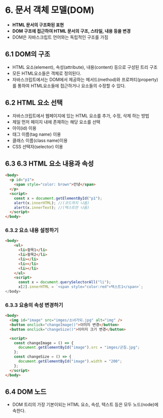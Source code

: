 # 6. 문서 객체 모델(DOM)

- **HTML 문서의 구조화된 표현**
- **DOM 구조에 접근하여 HTML 문서의 구조, 스타일, 내용 등을 변경**
- DOM은 자바스크립트 언어와는 독립적인 구조를 가짐

## 6.1 DOM의 구조

- HTML 요소(element), 속성(attribute), 내용(content) 등으로 구성된 트리 구조
- 모든 HTML요소들은 객체로 정의된다.
- 자바스크립트에서는 DOM에서 제공하는 메서드(method)와 프로퍼티(property)를 통하여 HTML요소들에 접근하거나 요소들의 수정할 수 있다.

## 6.2 HTML 요소 선택

- 자바스크립트에서 웹페이지에 있는 HTML 요소를 추가, 수정, 삭제 하는 방법
- 제일 먼저 페이지 내에 존재하는 해당 요소를 선택
- 아이(id) 이용
- 태그 이름(tag name) 이용
- 클래스 이름(class name)이용
- CSS 선택자(selector) 이용

## 6.3 6.3 HTML 요소 내용과 속성

```html
<body>
  <p id="p1">
    <span style="color: brown">안녕</span>
  </p>
  <script>
    const x = document.getElementById("p1");
    alert(x.innerHTML); //(코드까지 나옴)
    alert(x.innerText); //(텍스트만 나옴)
  </script>
</body>
```

### 6.3.2 요소 내용 설정하기

```html
<body>
    <ul>
      <li>항목1</li>
      <li>항목2</li>
      <li></li>
      <li></li>
      <li></li>
    </ul>
    <script>
      const x = document.querySelectorAll("li");
      x[2].innerHTML = `<span style="color:red">텍스트1</span>`;
</body>
```

### 6.3.3 요송의 속성 변경하기

```html
<body>
  <img id="image" src="imges/소녀가되.jpg" alt="img" />
  <button onclick="changeImage()">이미지 변경</button>
  <button onclick="changeSize()">이미지 크기 변경</button>

  <script>
    const changeImage = () => {
      document.getElementById("image").src = "imges/군침.jpg";
    };
    const changeSize = () => {
      document.getElementById("image").width = "200";
    };
  </script>
</body>
```

## 6.4 DOM 노드

- DOM 트리의 가장 기본이되는 HTML 요소, 속성, 텍스트 등은 모두 노드(node)에 속한다.
